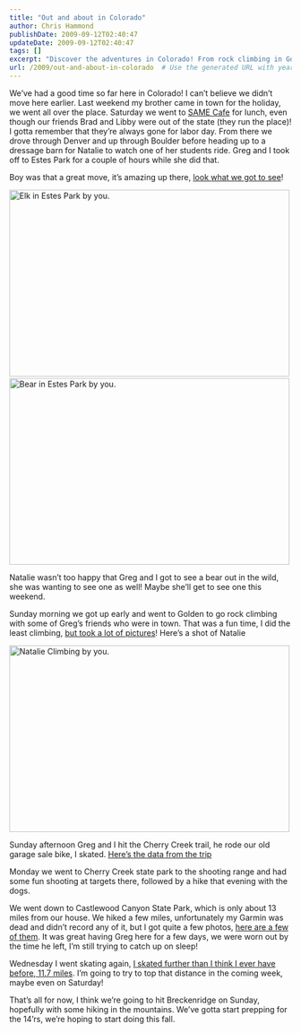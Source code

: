 ```yaml
---
title: "Out and about in Colorado"
author: Chris Hammond
publishDate: 2009-09-12T02:40:47
updateDate: 2009-09-12T02:40:47
tags: []
excerpt: "Discover the adventures in Colorado! From rock climbing in Golden to exploring Estes Park, follow along for a dose of outdoor fun and stunning scenery."
url: /2009/out-and-about-in-colorado  # Use the generated URL with year
---
```

<p>We’ve had a good time so far here in Colorado! I can’t believe we didn’t move here earlier. Last weekend my brother came in town for the holiday, we went all over the place. Saturday we went to <a href="https://www.soallmayeat.org/" target="_blank">SAME Cafe</a> for lunch, even though our friends Brad and Libby were out of the state (they run the place)! I gotta remember that they’re always gone for labor day. From there we drove through Denver and up through Boulder before heading up to a dressage barn for Natalie to watch one of her students ride. Greg and I took off to Estes Park for a couple of hours while she did that.</p>  <p>Boy was that a great move, it’s amazing up there, <a href="https://www.flickr.com/photos/chammond/sets/72157622261950716/" target="_blank">look what we got to see</a>! </p>  <p><img title="" alt="Elk in Estes Park by you." src="https://farm3.static.flickr.com/2554/3891932540_6ca15fbe35.jpg" width="500" height="333" /> <img title="" alt="Bear in Estes Park by you." src="https://farm3.static.flickr.com/2552/3891145809_5d87f1b3aa.jpg" width="500" height="333" /></p>  <p>Natalie wasn’t too happy that Greg and I got to see a bear out in the wild, she was wanting to see one as well! Maybe she’ll get to see one this weekend.</p>  <p>Sunday morning we got up early and went to Golden to go rock climbing with some of Greg’s friends who were in town. That was a fun time, I did the least climbing, <a href="https://www.flickr.com/photos/chammond/sets/72157622151261801/" target="_blank">but took a lot of pictures</a>! Here’s a shot of Natalie</p>  <p><img title="" alt="Natalie Climbing by you." src="https://farm4.static.flickr.com/3456/3894168817_1b69e86e4c.jpg" width="500" height="333" /></p>  <p>Sunday afternoon Greg and I hit the Cherry Creek trail, he rode our old garage sale bike, I skated. <a href="https://connect.garmin.com/activity/12751053" target="_blank">Here’s the data from the trip</a></p>  <p>Monday we went to Cherry Creek state park to the shooting range and had some fun shooting at targets there, followed by a hike that evening with the dogs. </p>  <p>We went down to Castlewood Canyon State Park, which is only about 13 miles from our house. We hiked a few miles, unfortunately my Garmin was dead and didn’t record any of it, but I got quite a few photos, <a href="https://www.flickr.com/photos/chammond/sets/72157622174785875/" target="_blank">here are a few of them</a>. It was great having Greg here for a few days, we were worn out by the time he left, I’m still trying to catch up on sleep!</p>  <p>Wednesday I went skating again, <a href="https://connect.garmin.com/activity/12977516" target="_blank">I skated further than I think I ever have before, 11.7 miles</a>. I’m going to try to top that distance in the coming week, maybe even on Saturday!</p>  <p>That’s all for now, I think we’re going to hit Breckenridge on Sunday, hopefully with some hiking in the mountains. We’ve gotta start prepping for the 14’rs, we’re hoping to start doing this fall.</p>

